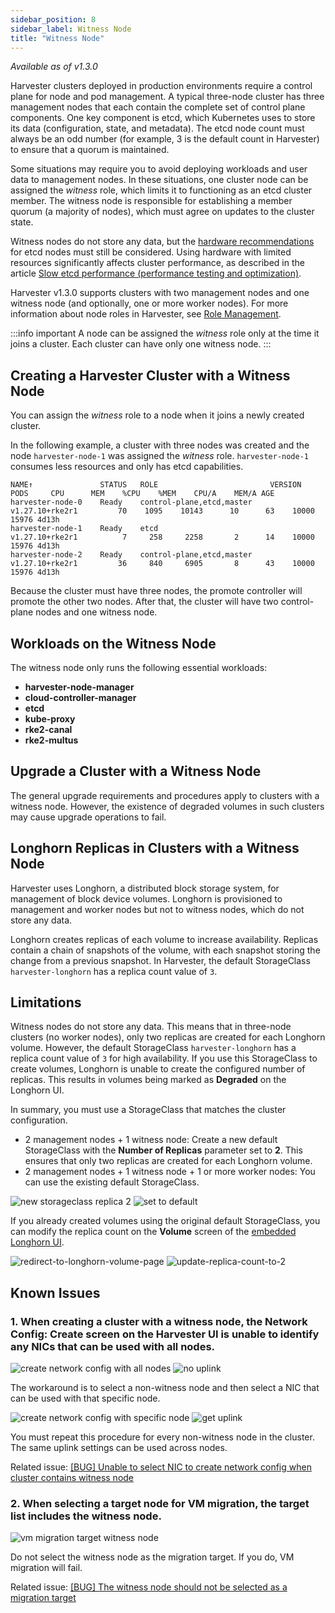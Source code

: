 ```yaml
---
sidebar_position: 8
sidebar_label: Witness Node
title: "Witness Node"
---
```


<head>
  <link rel="canonical" href="https://docs.harvesterhci.io/v1.5/advanced/witness"/>
</head>

_Available as of v1.3.0_

Harvester clusters deployed in production environments require a control plane for node and pod management. A typical three-node cluster has three management nodes that each contain the complete set of control plane components. One key component is etcd, which Kubernetes uses to store its data (configuration, state, and metadata). The etcd node count must always be an odd number (for example, 3 is the default count in Harvester) to ensure that a quorum is maintained.

Some situations may require you to avoid deploying workloads and user data to management nodes. In these situations, one cluster node can be assigned the *witness* role, which limits it to functioning as an etcd cluster member. The witness node is responsible for establishing a member quorum (a majority of nodes), which must agree on updates to the cluster state.

Witness nodes do not store any data, but the [hardware recommendations](https://etcd.io/docs/v3.3/op-guide/hardware/) for etcd nodes must still be considered. Using hardware with limited resources significantly affects cluster performance, as described in the article [Slow etcd performance (performance testing and optimization)](https://www.suse.com/support/kb/doc/?id=000020100). 

Harvester v1.3.0 supports clusters with two management nodes and one witness node (and optionally, one or more worker nodes). For more information about node roles in Harvester, see [Role Management](../host/host.md#role-management).


:::info important
A node can be assigned the *witness* role only at the time it joins a cluster. Each cluster can have only one witness node.
:::

## Creating a Harvester Cluster with a Witness Node

You can assign the *witness* role to a node when it joins a newly created cluster.

In the following example, a cluster with three nodes was created and the node `harvester-node-1` was assigned the *witness* role. `harvester-node-1` consumes less resources and only has etcd capabilities.

```
NAME↑               STATUS   ROLE                         VERSION               PODS     CPU      MEM    %CPU    %MEM    CPU/A    MEM/A AGE        
harvester-node-0    Ready    control-plane,etcd,master    v1.27.10+rke2r1         70    1095    10143      10      63    10000    15976 4d13h      
harvester-node-1    Ready    etcd                         v1.27.10+rke2r1          7     258     2258       2      14    10000    15976 4d13h      
harvester-node-2    Ready    control-plane,etcd,master    v1.27.10+rke2r1         36     840     6905       8      43    10000    15976 4d13h      
```

Because the cluster must have three nodes, the promote controller will promote the other two nodes. After that, the cluster will have two control-plane nodes and one witness node.

## Workloads on the Witness Node

The witness node only runs the following essential workloads:
- **harvester-node-manager**
- **cloud-controller-manager**
- **etcd**
- **kube-proxy**
- **rke2-canal**
- **rke2-multus**

## Upgrade a Cluster with a Witness Node

The general upgrade requirements and procedures apply to clusters with a witness node. However, the existence of degraded volumes in such clusters may cause upgrade operations to fail. 

## Longhorn Replicas in Clusters with a Witness Node

Harvester uses Longhorn, a distributed block storage system, for management of block device volumes. Longhorn is provisioned to management and worker nodes but not to witness nodes, which do not store any data.

Longhorn creates replicas of each volume to increase availability. Replicas contain a chain of snapshots of the volume, with each snapshot storing the change from a previous snapshot. In Harvester, the default StorageClass `harvester-longhorn` has a replica count value of `3`.

## Limitations

Witness nodes do not store any data. This means that in three-node clusters (no worker nodes), only two replicas are created for each Longhorn volume. However, the default StorageClass `harvester-longhorn` has a replica count value of `3` for high availability. If you use this StorageClass to create volumes, Longhorn is unable to create the configured number of replicas. This results in volumes being marked as **Degraded** on the Longhorn UI.

In summary, you must use a StorageClass that matches the cluster configuration.

- 2 management nodes + 1 witness node: Create a new default StorageClass with the **Number of Replicas** parameter set to **2**. This ensures that only two replicas are created for each Longhorn volume.
- 2 management nodes + 1 witness node + 1 or more worker nodes: You can use the existing default StorageClass.
  
![new storageclass replica 2](/img/v1.3/advanced/new-storageclass-rep-2.png)
![set to default](/img/v1.3/advanced/set-to-default-sc.png)

If you already created volumes using the original default StorageClass, you can modify the replica count on the **Volume** screen of the [embedded Longhorn UI](../troubleshooting/harvester/#access-embedded-rancher-and-longhorn-dashboards).

![redirect-to-longhorn-volume-page](/img/v1.3/advanced/redirect-to-longhorn-vol-page.png)
![update-replica-count-to-2](/img/v1.3/advanced/update-replica-2.png)

## Known Issues

### 1. When creating a cluster with a witness node, the **Network Config: Create** screen on the Harvester UI is unable to identify any NICs that can be used with all nodes.

  ![create network config with all nodes](/img/v1.3/advanced/create-policy-with-all-nodes.png)
  ![no uplink](/img/v1.3/advanced/no-uplink.png)

  The workaround is to select a non-witness node and then select a NIC that can be used with that specific node.

  ![create network config with specific node](/img/v1.3/advanced/create-policy-with-specific-node.png)
  ![get uplink](/img/v1.3/advanced/get-uplink.png)

You must repeat this procedure for every non-witness node in the cluster. The same uplink settings can be used across nodes.

  Related issue: [[BUG] Unable to select NIC to create network config when cluster contains witness node](https://github.com/harvester/harvester/issues/5325)

### 2. When selecting a target node for VM migration, the target list includes the witness node.

![vm migration target witness node](/img/v1.3/advanced/vm-migration-witness-node.png)

Do not select the witness node as the migration target. If you do, VM migration will fail.

  Related issue: [[BUG] The witness node should not be selected as a migration target](https://github.com/harvester/harvester/issues/5338)